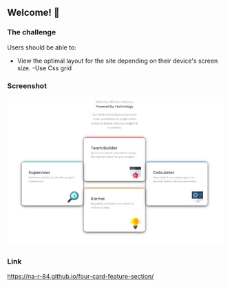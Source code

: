

## Welcome! 👋


### The challenge

Users should be able to:

- View the optimal layout for the site depending on their device's screen size.
-Use Css grid

### Screenshot

![](./Screenshot.jpg)

### Link
 https://na-r-84.github.io/four-card-feature-section/
